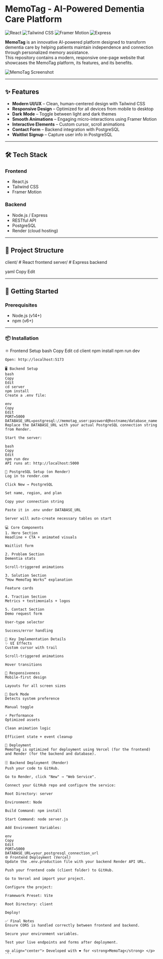 # MemoTag - AI-Powered Dementia Care Platform

![React](https://img.shields.io/badge/React-18.x-61DAFB?style=for-the-badge&logo=react&logoColor=white)
![Tailwind CSS](https://img.shields.io/badge/Tailwind_CSS-38B2AC?style=for-the-badge&logo=tailwind-css&logoColor=white)
![Framer Motion](https://img.shields.io/badge/Framer_Motion-0055FF?style=for-the-badge&logo=framer&logoColor=white)
![Express](https://img.shields.io/badge/Express-000000?style=for-the-badge&logo=express&logoColor=white)

**MemoTag** is an innovative AI-powered platform designed to transform dementia care by helping patients maintain independence and connection through personalized memory assistance.  
This repository contains a modern, responsive one-page website that showcases the MemoTag platform, its features, and its benefits.

![MemoTag Screenshot](https://github.com/user-attachments/assets/6892fb2b-e314-4847-a2c0-e91a41d1b5a2)

---

## ✨ Features

- **Modern UI/UX** – Clean, human-centered design with Tailwind CSS  
- **Responsive Design** – Optimized for all devices from mobile to desktop  
- **Dark Mode** – Toggle between light and dark themes  
- **Smooth Animations** – Engaging micro-interactions using Framer Motion  
- **Interactive Elements** – Custom cursor, scroll animations  
- **Contact Form** – Backend integration with PostgreSQL  
- **Waitlist Signup** – Capture user info in PostgreSQL  

---

## 🛠️ Tech Stack

### Frontend
- React.js  
- Tailwind CSS  
- Framer Motion


### Backend
- Node.js / Express  
- RESTful API  
- PostgreSQL  
- Render (cloud hosting)  

---

## 📁 Project Structure

client/ # React frontend
server/ # Express backend

yaml
Copy
Edit

---

## 🚀 Getting Started

### Prerequisites

- Node.js (v14+)  
- npm (v6+)

---

### 📦 Installation

⚛️ Frontend Setup
bash
Copy
Edit
cd client
npm install
npm run dev
```
Open: http://localhost:5173

🖥️ Backend Setup
bash
Copy
Edit
cd server
npm install
Create a .env file:

env
Copy
Edit
PORT=5000
DATABASE_URL=postgresql://memotag_user:password@hostname/database_name
Replace the DATABASE_URL with your actual PostgreSQL connection string from Render.

Start the server:

bash
Copy
Edit
npm run dev
API runs at: http://localhost:5000

🧠 PostgreSQL Setup (on Render)
Log in to render.com

Click New → PostgreSQL

Set name, region, and plan

Copy your connection string

Paste it in .env under DATABASE_URL

Server will auto-create necessary tables on start

💻 Core Components
1. Hero Section
Headline + CTA + animated visuals

Waitlist form

2. Problem Section
Dementia stats

Scroll-triggered animations

3. Solution Section
“How MemoTag Works” explanation

Feature cards

4. Traction Section
Metrics + testimonials + logos

5. Contact Section
Demo request form

User-type selector

Success/error handling

🔧 Key Implementation Details
✨ UI Effects
Custom cursor with trail

Scroll-triggered animations

Hover transitions

📱 Responsiveness
Mobile-first design

Layouts for all screen sizes

🌙 Dark Mode
Detects system preference

Manual toggle

⚡ Performance
Optimized assets

Clean animation logic

Efficient state + event cleanup

🚀 Deployment
MemoTag is optimized for deployment using Vercel (for the frontend) and Render (for the backend and database).

🗄️ Backend Deployment (Render)
Push your code to GitHub.

Go to Render, click "New" → "Web Service".

Connect your GitHub repo and configure the service:

Root Directory: server

Environment: Node

Build Command: npm install

Start Command: node server.js

Add Environment Variables:

env
Copy
Edit
PORT=5000
DATABASE_URL=your_postgresql_connection_url
🌐 Frontend Deployment (Vercel)
Update the .env.production file with your backend Render API URL.

Push your frontend code (client folder) to GitHub.

Go to Vercel and import your project.

Configure the project:

Framework Preset: Vite

Root Directory: client

Deploy!

✅ Final Notes
Ensure CORS is handled correctly between frontend and backend.

Secure your environment variables.

Test your live endpoints and forms after deployment.

<p align="center"> Developed with ❤️ for <strong>MemoTag</strong> </p> ```
